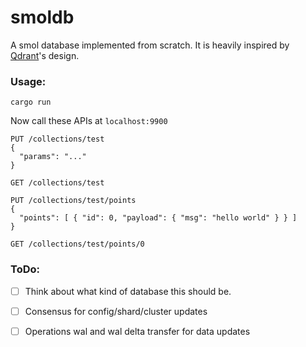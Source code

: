 # smoldb

A smol database implemented from scratch. It is heavily inspired by [Qdrant](https://github.com/qdrant/qdrant)'s design.

### Usage:

```
cargo run
```

Now call these APIs at `localhost:9900`

```http
PUT /collections/test
{
  "params": "..."
}

GET /collections/test

PUT /collections/test/points
{
  "points": [ { "id": 0, "payload": { "msg": "hello world" } } ]
}

GET /collections/test/points/0
```

### ToDo:
- [ ] Think about what kind of database this should be.
- [ ] Consensus for config/shard/cluster updates
- [ ] Operations wal and wal delta transfer for data updates

